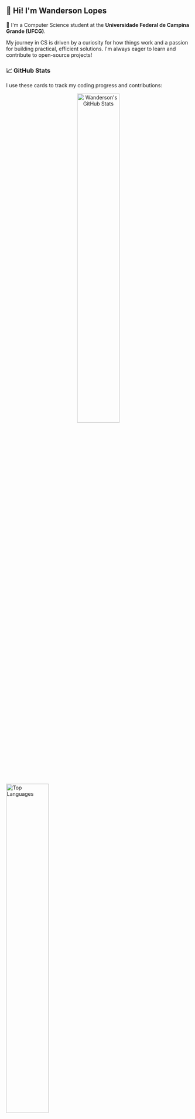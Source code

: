 ## 🌟 Hi! I'm Wanderson Lopes

👋 I'm a Computer Science student at the **Universidade Federal de Campina Grande (UFCG)**.

My journey in CS is driven by a curiosity for how things work and a passion for building practical, efficient solutions. I'm always eager to learn and contribute to open-source projects!


### 📈 GitHub Stats

I use these cards to track my coding progress and contributions:

<p align="center">
  <img 
    src="https://github-readme-stats.vercel.app/api?username=wanderhank&show_icons=true&theme=vue"
    alt="Wanderson's GitHub Stats"
    width="48%"
  />
  
  <img 
    src="https://github-readme-stats.vercel.app/api/top-langs/?username=wanderhank&layout=compact&theme=vue"
    alt="Top Languages"
    width="48%"
  />
</p>
---

### 📫 Get in Touch

* **LinkedIn:** https://br.linkedin.com/in/wanderhank
* **Email:** wanderson.souto@ccc.ufcg.edu.br
